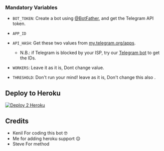 
### Mandatory Variables

* `BOT_TOKEN`: Create a bot using [@BotFather](https://telegram.dog/BotFather), and get the Telegram API token.

* `APP_ID`
* `API_HASH`: Get these two values from [my.telegram.org/apps](https://my.telegram.org/apps).
  * N.B.: if Telegram is blocked by your ISP, try our [Telegram bot](https://telegram.dog/UseTGXBot) to get the IDs.

* `WORKERS`: Leave it as it is, Dont change value.

* `THRESHOLD`: Don't run your mind! leave as it is, Don't change this also .
## Deploy to Heroku
[![Deploy 2 Heroku](https://www.herokucdn.com/deploy/button.svg)](https://heroku.com/deploy?template=https://github.com/armysquadbyag/voot )

## Credits 

* Kenil For coding this bot 🤓
* Me for adding heroku support 😌
* Steve For method
